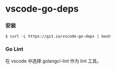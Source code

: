 # vscode-go-deps

### 安装

``` shell
$ curl -L https://git.io/vscode-go-deps | bash
```

### Go Lint

在 vscode 中选择 golangci-lint 作为 lint 工具。
